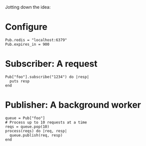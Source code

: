 Jotting down the idea:

# Configure

    Pub.redis = "localhost:6379"
    Pub.expires_in = 900

# Subscriber: A request

    Pub["foo"].subscribe("1234") do |resp|
      puts resp
    end

# Publisher: A background worker

    queue = Pub["foo"]
    # Process up to 10 requests at a time
    reqs = queue.pop(10)
    process(reqs) do |req, resp|
      queue.publish(req, resp)
    end
